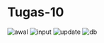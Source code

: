 # Tugas-10
![awal](https://user-images.githubusercontent.com/80396346/112254852-d8c80380-8c93-11eb-9523-e8d51c05fd85.JPG)
![input](https://user-images.githubusercontent.com/80396346/112254899-eb423d00-8c93-11eb-91ec-4be0bacfa290.JPG)
![update](https://user-images.githubusercontent.com/80396346/112254912-f09f8780-8c93-11eb-9c99-b3c49bb861a9.JPG)
![db](https://user-images.githubusercontent.com/80396346/112255080-280e3400-8c94-11eb-9c4f-807508ef84ae.JPG)

